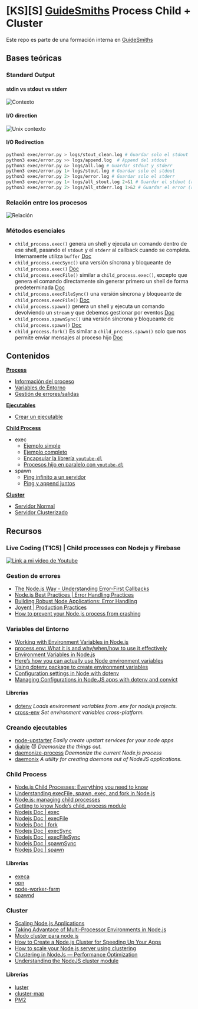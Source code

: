 # [KS][S] [GuideSmiths](https://guidesmiths.com/) Process Child + Cluster

Este repo es parte de una formación interna en [GuideSmiths](https://guidesmiths.com/)

## Bases teóricas

### Standard Output

#### stdin vs stdout vs stderr

![Contexto](http://img.c4learn.com/2010/01/Stdstreams-notitle.svg_.png)

#### I/O direction

![Unix contexto](https://bash.cyberciti.biz/uploads/bashwiki/9/9b/Output-redirect_filename.png)

#### I/O Redirection

```bash
python3 exec/error.py > logs/stout_clean.log # Guardar solo el stdout
python3 exec/error.py >> logs/append.log  # Append del stdout
python3 exec/error.py &> logs/all.log # Guardar stdout y stderr
python3 exec/error.py 1> logs/stout.log # Guardar solo el stdout
python3 exec/error.py 2> logs/error.log # Guardar solo el stderr
python3 exec/error.py 1> logs/all_stout.log 2>&1 # Guardar el stdout (redirect de stderr)
python3 exec/error.py 2> logs/all_stderr.log 1>&2 # Guardar el error (redirect de stout)
```

### Relación entre los procesos

![Relación](https://raw.githubusercontent.com/Fictizia/Master-en-Programacion-FullStack-con-JavaScript-y-Node.js_ed3/master/assets/clase74/d4172e11-a496-4696-993e-6f818f1e891f.png)

### Métodos esenciales

- `child_process.exec()` genera un shell y ejecuta un comando dentro de ese shell, pasando el `stdout` y el `stderr` al callback cuando se completa. Internamente utiliza `buffer` [Doc](https://nodejs.org/api/child_process.html#child_process_child_process_exec_command_options_callback)
- `child_process.execSync()` una versión síncrona y bloqueante de `child_process.exec()` [Doc](https://nodejs.org/api/child_process.html#child_process_child_process_execsync_command_options)
- `child_process.execFile()` similar a `child_process.exec()`, excepto que genera el comando directamente sin generar primero un shell de forma predeterminada [Doc](https://nodejs.org/api/child_process.html#child_process_child_process_execfile_file_args_options_callback)
- `child_process.execFileSync()` una versión síncrona y bloqueante de `child_process.execFile()` [Doc](https://nodejs.org/api/child_process.html#child_process_child_process_execfilesync_file_args_options)
- `child_process.spawn()` genera un shell y ejecuta un comando devolviendo un `stream` y que debemos gestionar por eventos [Doc](https://nodejs.org/api/child_process.html#child_process_child_process_spawn_command_args_options)
- `child_process.spawnSync()` una versión síncrona y bloqueante de `child_process.spawn()` [Doc](https://nodejs.org/api/child_process.html#child_process_child_process_spawnsync_command_args_options)
- `child_process.fork()` Es similar a `child_process.spawn()` solo que nos permite enviar mensajes al proceso hijo [Doc](https://nodejs.org/api/child_process.html#child_process_child_process_fork_modulepath_args_options)

## Contenidos

**[Process](https://github.com/Fictizia/Master-en-Programacion-FullStack-con-JavaScript-y-Node.js_ed3/blob/master/teoria/clase74.md#process)**

- [Información del proceso](process/basic.js)
- [Variables de Entorno](process/env.js)
- [Gestión de errores/salidas](process/exit.js)

**[Ejecutables](https://github.com/Fictizia/Master-en-Programacion-FullStack-con-JavaScript-y-Node.js_ed3/blob/master/teoria/clase74.md#creando-ejecutables)**

- [Crear un ejecutable](executables/basic.js)

**[Child Process](https://github.com/Fictizia/Master-en-Programacion-FullStack-con-JavaScript-y-Node.js_ed3/blob/master/teoria/clase74.md#child-process)**

- exec
  - [Ejemplo simple](exec/basic.js)
  - [Ejemplo completo](exec/error.js)
  - [Encapsular la librería `youtube-dl`](exec/youtube_downloader.js)
  - [Procesos hijo en paralelo con `youtube-dl`](exec/youtube_bulk.js)
- spawn
  - [Ping infinito a un servidor](spawn/basic.js)
  - [Ping y append juntos](spawn/ping_log.js)

**[Cluster](https://github.com/Fictizia/Master-en-Programacion-FullStack-con-JavaScript-y-Node.js_ed3/blob/master/teoria/clase74.md#cluster)**

- [Servidor Normal](cluster/server.js)
- [Servidor Clusterizado](cluster/cluster-server.js)

## Recursos

### Live Coding (T1C5) | Child processes con Nodejs y Firebase

[![Link a mi video de Youtube](https://www.youtube.com/watch?v=2n5_zYdVypc)](https://www.youtube.com/watch?v=2n5_zYdVypc&feature=youtu.be)

### Gestion de errores

- [The Node.js Way - Understanding Error-First Callbacks](http://fredkschott.com/post/2014/03/understanding-error-first-callbacks-in-node-js/)
- [Node.js Best Practices | Error Handling Practices](https://github.com/i0natan/nodebestpractices#2-error-handling-practices)
- [Building Robust Node Applications: Error Handling](https://strongloop.com/strongblog/robust-node-applications-error-handling/)
- [Joyent | Production Practices](https://www.joyent.com/node-js/production/design/errors)
- [How to prevent your Node.js process from crashing](https://medium.com/dailyjs/how-to-prevent-your-node-js-process-from-crashing-5d40247b8ab2)

### Variables del Entorno

- [Working with Environment Variables in Node.js](https://www.twilio.com/blog/2017/08/working-with-environment-variables-in-node-js.html)
- [process.env: What it is and why/when/how to use it effectively](https://codeburst.io/process-env-what-it-is-and-why-when-how-to-use-it-effectively-505d0b2831e7)
- [Environment Variables in Node.js](https://medium.com/@maxbeatty/environment-variables-in-node-js-28e951631801)
- [Here’s how you can actually use Node environment variables](https://medium.freecodecamp.org/heres-how-you-can-actually-use-node-environment-variables-8fdf98f53a0a)
- [Using dotenv package to create environment variables](https://medium.com/@thejasonfile/using-dotenv-package-to-create-environment-variables-33da4ac4ea8f)
- [Configuration settings in Node with dotenv](https://medium.com/@jonjam/configuration)
- [Managing Configurations in Node.JS apps with dotenv and convict](https://medium.com/@sherryhsu/managing-configurations-in-node-js-apps-with-dotenv-and-convict-d74070d37373)

#### Librerías

- [dotenv](https://github.com/motdotla/dotenv) *Loads environment variables from .env for nodejs projects.*
- [cross-env](https://github.com/kentcdodds/cross-env) *Set environment variables cross-platform.*


### Creando ejecutables

- [node-upstarter](https://github.com/carlos8f/node-upstarter) *Easily create upstart services for your node apps*
- [diable](https://github.com/IonicaBizau/diable) 😈 *Daemonize the things out.*
- [daemonize-process](https://github.com/silverwind/daemonize-process#readme) *Daemonize the current Node.js process*
- [daemonix](https://github.com/BlueRival/daemonix) *A utility for creating daemons out of NodeJS applications.*

### Child Process

- [Node.js Child Processes: Everything you need to know](https://medium.freecodecamp.org/node-js-child-processes-everything-you-need-to-know-e69498fe970a)
- [Understanding execFile, spawn, exec, and fork in Node.js](https://dzone.com/articles/understanding-execfile-spawn-exec-and-fork-in-node)
- [Node.js: managing child processes](http://krasimirtsonev.com/blog/article/Nodejs-managing-child-processes-starting-stopping-exec-spawn)
- [Getting to know Node’s child_process module](https://medium.com/the-guild/getting-to-know-nodes-child-process-module-8ed63038f3fa)
- [Nodejs Doc | exec](https://nodejs.org/api/child_process.html#child_process_child_process_exec_command_options_callback)
- [Nodejs Doc | execFile](https://nodejs.org/api/child_process.html#child_process_child_process_execfile_file_args_options_callback)
- [Nodejs Doc | fork](https://nodejs.org/api/child_process.html#child_process_child_process_fork_modulepath_args_options)
- [Nodejs Doc | execSync](https://nodejs.org/api/child_process.html#child_process_child_process_execsync_command_options)
- [Nodejs Doc | execFileSync](https://nodejs.org/api/child_process.html#child_process_child_process_execfilesync_file_args_options)
- [Nodejs Doc | spawnSync](https://nodejs.org/api/child_process.html#child_process_child_process_spawnsync_command_args_options)
- [Nodejs Doc | spawn](https://nodejs.org/api/child_process.html#child_process_child_process_spawn_command_args_options)

#### Librerías

- [execa](https://github.com/sindresorhus/execa#readme)
- [opn](https://github.com/sindresorhus/opn#readme)
- [node-worker-farm](https://github.com/rvagg/node-worker-farm)
- [spawnd](https://github.com/smooth-code/jest-puppeteer/tree/master/packages/spawnd)

### Cluster

- [Scaling Node.js Applications](https://medium.freecodecamp.org/scaling-node-js-applications-8492bd8afadc)
- [Taking Advantage of Multi-Processor Environments in Node.js](http://blog.carbonfive.com/2014/02/28/taking-advantage-of-multi-processor-environments-in-node-js/#tldr)
- [Modo cluster para node.js](http://pinchito.es/2013/modo-cluster.html)
- [How to Create a Node.js Cluster for Speeding Up Your Apps](https://www.sitepoint.com/how-to-create-a-node-js-cluster-for-speeding-up-your-apps/)
- [How to scale your Node.js server using clustering](https://medium.freecodecamp.org/how-to-scale-your-node-js-server-using-clustering-c8d43c656e8f)
- [Clustering in NodeJs — Performance Optimization](https://medium.com/tech-tajawal/clustering-in-nodejs-utilizing-multiple-processor-cores-75d78aeb0f4f)
- [Understanding the NodeJS cluster module](http://www.acuriousanimal.com/2017/08/12/understanding-the-nodejs-cluster-module.html)

#### Librerias

- [luster](https://github.com/nodules/luster)
- [cluster-map](https://www.npmjs.com/package/cluster-map)
- [PM2](https://www.npmjs.com/package/pm2)
